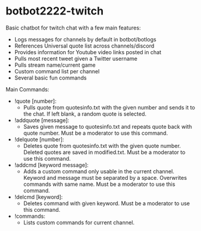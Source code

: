 # botbot2222-twitch
Basic chatbot for twitch chat with a few main features:
- Logs messages for channels by default in botbot/botlogs
- References Universal quote list across channels/discord
- Provides information for Youtube video links posted in chat
- Pulls most recent tweet given a Twitter username
- Pulls stream name/current game
- Custom command list per channel
- Several basic fun commands

Main Commands:
- !quote [number]:
	 + Pulls quote from quotesinfo.txt with the given number and sends it to the chat. If left blank, a random quote is selected.
- !addquote [message]:
	 + Saves given message to quotesinfo.txt and repeats quote back with quote number. Must be a moderator to use this command.
- !delquote [number]:
	 + Deletes quote from quotesinfo.txt with the given quote number. Deleted quotes are saved in modified.txt. Must be a moderator to use this command.
- !addcmd [keyword message]:
	 + Adds a custom command only usable in the current channel. Keyword and message must be separated by a space. Overwrites commands with same name. Must be a moderator to use this command.
- !delcmd [keyword]:
	 + Deletes command with given keyword. Must be a moderator to use this command.
- !commands:
	 + Lists custom commands for current channel.
